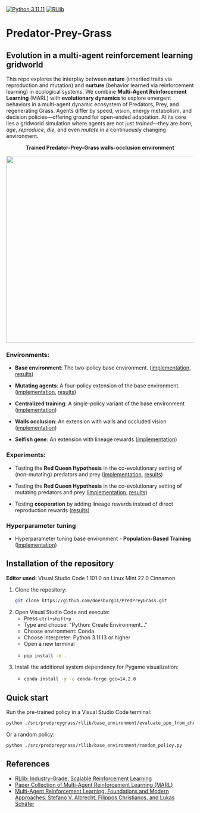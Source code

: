 [![Python 3.11.11](https://img.shields.io/badge/python-3.11.13-blue.svg)](https://www.python.org/downloads/release/python-31111/)
[![RLlib](https://img.shields.io/badge/RLlib-v2.50.0-blue)](https://docs.ray.io/en/latest/rllib/)


# Predator-Prey-Grass
## Evolution in a multi-agent reinforcement learning gridworld

This repo explores the interplay between **nature** (inherited traits via reproduction and mutation) and **nurture** (behavior learned via reinforcement learning) in ecological systems. We combine **Multi-Agent Reinforcement Learning** (MARL) with **evolutionary dynamics** to explore emergent behaviors in a multi-agent dynamic ecosystem of Predators, Prey, and regenerating Grass. Agents differ by speed, vision, energy metabolism, and decision policies—offering ground for open-ended adaptation. At its core lies a gridworld simulation where agents are not just *trained*—they are *born*, *age*, *reproduce*, *die*, and even *mutate* in a continuously changing environment.

<p align="center">
    <b>Trained Predator-Prey-Grass walls-occlusion environment</b></p>
<p align="center">
    <img align="center" src="./assets/images/gifs/walls_occlusion.gif" width="600" height="500" />
</p>


### Environments:

* **Base environment**: The two-policy base environment. ([implementation](src/predpreygrass/rllib/base_environment), [results](https://humanbehaviorpatterns.org/pred-prey-grass/overview-ppg))

* **Mutating agents**: A four-policy extension of the base environment. ([implementation](src/predpreygrass/rllib/mutating_agents), [results](https://humanbehaviorpatterns.org/pred-prey-grass/marl-ppg/experiments/mutating-agents/))

* **Centralized training**: A single-policy variant of the base environment ([implementation](https://github.com/doesburg11/PredPreyGrass/tree/main/src/predpreygrass/rllib/centralized_training))

* **Walls occlusion**: An extension with walls and occluded vision ([implementation](src/predpreygrass/rllib/walls_occlusion))

* **Selfish gene**: An extension with lineage rewards ([implementation](https://github.com/doesburg11/PredPreyGrass/tree/main/src/predpreygrass/rllib/selfish_gene))

### Experiments:

* Testing the **Red Queen Hypothesis** in the co-evolutionary setting of (non-mutating) predators and prey ([implementation](https://github.com/doesburg11/PredPreyGrass/blob/main/src/predpreygrass/rllib/red_queen/evaluate_red_queen_freeze_type_1_only.py), [results](https://humanbehaviorpatterns.org/pred-prey-grass/red-queen/))

* Testing the **Red Queen Hypothesis** in the co-evolutionary setting of mutating predators and prey ([implementation](src/predpreygrass/rllib/mutating_agents), [results](https://humanbehaviorpatterns.org/pred-prey-grass/marl-ppg/configurations/mutating_agents/#co-evolution-and-the-red-queen-effect))

* Testing **cooperation** by adding lineage rewards instead of direct reproduction rewards ([results](https://github.com/doesburg11/PredPreyGrass/tree/main/src/predpreygrass/rllib/selfish_gene#predpreygrass--selfish-gene-the-search-for-emergent-cooperation))

### Hyperparameter tuning

* Hyperparameter tuning base environment - **Population-Based Training** ([Implementation](src/predpreygrass/rllib/hyper_parameter_tuning/tune_population_based_training.py))


## Installation of the repository

**Editor used:** Visual Studio Code 1.101.0 on Linux Mint 22.0 Cinnamon

1. Clone the repository:
   ```bash
   git clone https://github.com/doesburg11/PredPreyGrass.git
   ```
2. Open Visual Studio Code and execute:
   - Press `ctrl+shift+p`
   - Type and choose: "Python: Create Environment..."
   - Choose environment: Conda
   - Choose interpreter: Python 3.11.13 or higher
   - Open a new terminal
   - ```bash
     pip install -e .
     ```
3. Install the additional system dependency for Pygame visualization:
    -   ```bash
        conda install -y -c conda-forge gcc=14.2.0
        ```
## Quick start
Run the pre-trained policy in a Visual Studio Code terminal:

```bash
python ./src/predpreygrass/rllib/base_environment/evaluate_ppo_from_checkpoint_debug.py

```
Or a random policy:
```bash
python ./src/predpreygrass/rllib/base_environment/random_policy.py

```



## References

- [RLlib: Industry-Grade, Scalable Reinforcement Learning](https://docs.ray.io/en/master/rllib/index.html)
- [Paper Collection of Multi-Agent Reinforcement Learning (MARL)](https://github.com/LantaoYu/MARL-Papers)
- [Multi-Agent Reinforcement Learning: Foundations and Modern Approaches. Stefano V. Albrecht, Filippos Christianos, and Lukas Schäfer](https://www.marl-book.com/download/marl-book.pdf)
